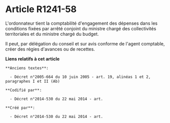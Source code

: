 # Article R1241-58

L'ordonnateur tient la comptabilité d'engagement des dépenses dans les conditions fixées par arrêté conjoint du ministre
chargé des collectivités territoriales et du ministre chargé du budget.

Il peut, par délégation du conseil et sur avis conforme de l'agent comptable, créer des régies d'avances ou de recettes.

**Liens relatifs à cet article**

	**Anciens textes**:

	  - Décret n°2005-664 du 10 juin 2005 - art. 19, alinéas 1 et 2, paragraphes I et II (Ab)

	**Codifié par**:

	  - Décret n°2014-530 du 22 mai 2014 - art.

	**Créé par**:

	  - Décret n°2014-530 du 22 mai 2014 - art.
